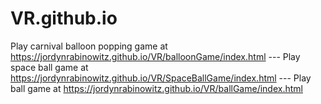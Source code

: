 # VR.github.io
Play carnival balloon popping game at https://jordynrabinowitz.github.io/VR/balloonGame/index.html --- 
Play space ball game at https://jordynrabinowitz.github.io/VR/SpaceBallGame/index.html --- 
Play ball game at https://jordynrabinowitz.github.io/VR/ballGame/index.html
